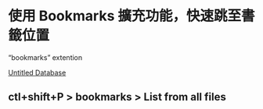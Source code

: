 # 使用 Bookmarks 擴充功能，快速跳至書籤位置

“bookmarks” extention

[Untitled Database](%E4%BD%BF%E7%94%A8%20Bookmarks%20%E6%93%B4%E5%85%85%E5%8A%9F%E8%83%BD%EF%BC%8C%E5%BF%AB%E9%80%9F%E8%B7%B3%E8%87%B3%E6%9B%B8%E7%B1%A4%E4%BD%8D%E7%BD%AE%2066dff139c999441d94613a7eb5481737/Untitled%20Database%20486ed87cbc3d451d8329f77672bc49e3.csv)

## ctl+shift+P > bookmarks > List from all files